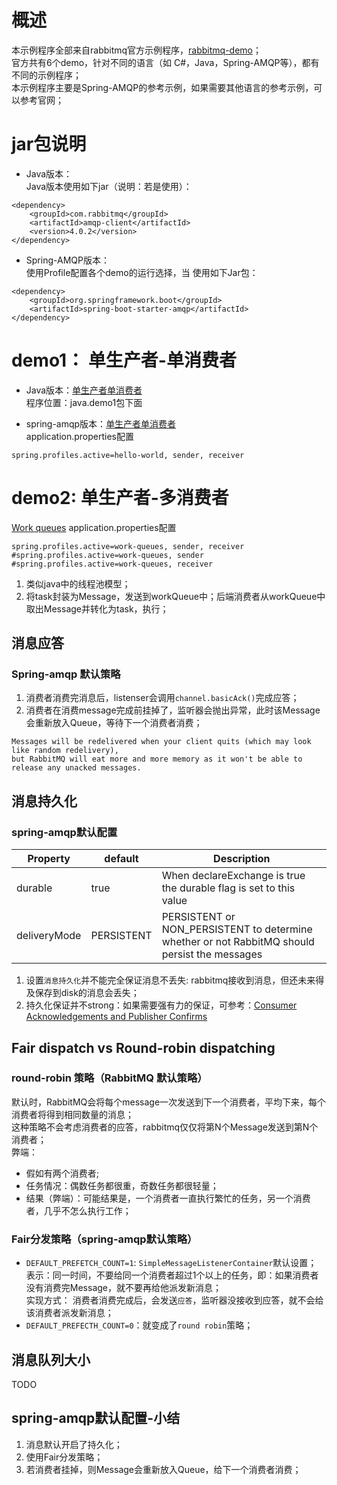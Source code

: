 # 概述
本示例程序全部来自rabbitmq官方示例程序，[rabbitmq-demo](https://www.rabbitmq.com/getstarted.html)；          
官方共有6个demo，针对不同的语言（如 C#，Java，Spring-AMQP等），都有不同的示例程序；     
本示例程序主要是Spring-AMQP的参考示例，如果需要其他语言的参考示例，可以参考官网；
# jar包说明
- Java版本：  
Java版本使用如下jar（说明：若是使用）：
```
<dependency>
    <groupId>com.rabbitmq</groupId>
    <artifactId>amqp-client</artifactId>
    <version>4.0.2</version>
</dependency>
```
- Spring-AMQP版本：  
使用Profile配置各个demo的运行选择，当
使用如下Jar包：
```
<dependency>
    <groupId>org.springframework.boot</groupId>
    <artifactId>spring-boot-starter-amqp</artifactId>
</dependency>
```

# demo1： 单生产者-单消费者 
- Java版本：[单生产者单消费者](https://www.rabbitmq.com/tutorials/tutorial-one-java.html)     
程序位置：java.demo1包下面

- spring-amqp版本：[单生产者单消费者](https://www.rabbitmq.com/tutorials/tutorial-one-spring-amqp.html)  
application.properties配置
```properties
spring.profiles.active=hello-world, sender, receiver
```

# demo2: 单生产者-多消费者 
[Work queues](https://www.rabbitmq.com/tutorials/tutorial-two-java.html)
application.properties配置
```properties
spring.profiles.active=work-queues, sender, receiver
#spring.profiles.active=work-queues, sender
#spring.profiles.active=work-queues, receiver
```
1. 类似java中的线程池模型；
2. 将task封装为Message，发送到workQueue中；后端消费者从workQueue中取出Message并转化为task，执行；

## 消息应答
### Spring-amqp 默认策略
1. 消费者消费完消息后，listenser会调用`channel.basicAck()`完成应答；
2. 消费者在消费message完成前挂掉了，监听器会抛出异常，此时该Message会重新放入Queue，等待下一个消费者消费；
```
Messages will be redelivered when your client quits (which may look like random redelivery), 
but RabbitMQ will eat more and more memory as it won't be able to release any unacked messages.
```

## 消息持久化
###  spring-amqp默认配置
|Property|	default|	Description|
|---|---|---|
| durable|	true	|When declareExchange is true the durable flag is set to this value|
|deliveryMode|	PERSISTENT|	PERSISTENT or NON_PERSISTENT to determine whether or not RabbitMQ should persist the messages|

1. 设置`消息持久化`并不能完全保证消息不丢失: rabbitmq接收到消息，但还未来得及保存到disk的消息会丢失；
2. 持久化保证并不strong：如果需要强有力的保证，可参考：[Consumer Acknowledgements and Publisher Confirms](https://www.rabbitmq.com/confirms.html)

## Fair dispatch vs Round-robin dispatching
### round-robin 策略（RabbitMQ 默认策略）
默认时，RabbitMQ会将每个message一次发送到下一个消费者，平均下来，每个消费者将得到相同数量的消息；  
这种策略不会考虑消费者的应答，rabbitmq仅仅将第N个Message发送到第N个消费者；  
弊端：  
- 假如有两个消费者;
- 任务情况：偶数任务都很重，奇数任务都很轻量；
- 结果（弊端）：可能结果是，一个消费者一直执行繁忙的任务，另一个消费者，几乎不怎么执行工作；

### Fair分发策略（spring-amqp默认策略）
- `DEFAULT_PREFETCH_COUNT=1`: `SimpleMessageListenerContainer`默认设置；    
  表示：同一时间，不要给同一个消费者超过1个以上的任务，即：如果消费者没有消费完Message，就不要再给他派发新消息；   
  实现方式： 消费者消费完成后，会发送`应答`，监听器没接收到应答，就不会给该消费者派发新消息；
- `DEFAULT_PREFECTH_COUNT=0`：就变成了`round robin`策略；

## 消息队列大小
TODO
## spring-amqp默认配置-小结
1. 消息默认开启了持久化；
2. 使用Fair分发策略；
3. 若消费者挂掉，则Message会重新放入Queue，给下一个消费者消费；






